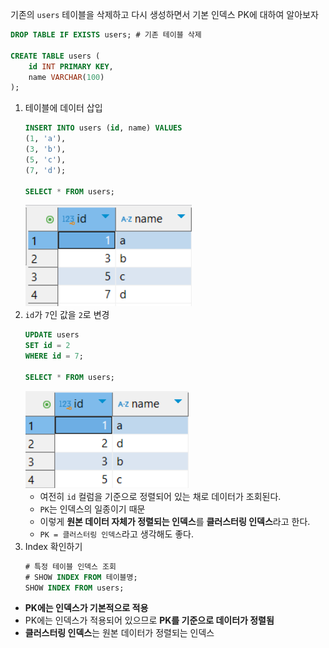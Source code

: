 기존의 `users` 테이블을 삭제하고 다시 생성하면서 기본 인덱스 PK에 대하여 알아보자

```sql
DROP TABLE IF EXISTS users; # 기존 테이블 삭제

CREATE TABLE users (
    id INT PRIMARY KEY,
    name VARCHAR(100)
);
```

1. 테이블에 데이터 삽입
    ```sql
    INSERT INTO users (id, name) VALUES 
    (1, 'a'),
    (3, 'b'),
    (5, 'c'),
    (7, 'd');

    SELECT * FROM users;
    ```
    ![alt text](index-pk1.png)
2. `id`가 `7`인 값을 `2`로 변경
    ```sql
    UPDATE users
    SET id = 2
    WHERE id = 7;

    SELECT * FROM users;
    ```
    ![alt text](index-pk2.png)
    - 여전히 `id` 컬럼을 기준으로 정렬되어 있는 채로 데이터가 조회된다.
    - `PK`는 인덱스의 일종이기 때문
    - 이렇게 **원본 데이터 자체가 정렬되는 인덱스**를 **클러스터링 인덱스**라고 한다.
    - `PK = 클러스터링 인덱스`라고 생각해도 좋다.
3. Index 확인하기
    ```sql
    # 특정 테이블 인덱스 조회
    # SHOW INDEX FROM 테이블명;
    SHOW INDEX FROM users; 
    ```

- **PK에는 인덱스가 기본적으로 적용**
- PK에는 인덱스가 적용되어 있으므로 **PK를 기준으로 데이터가 정렬됨**
- **클러스터링 인덱스**는 원본 데이터가 정렬되는 인덱스
